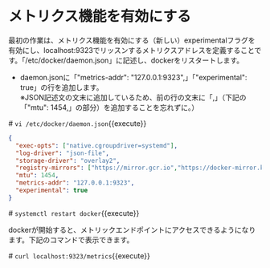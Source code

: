 # メトリクス機能を有効にする

最初の作業は、メトリクス機能を有効にする（新しい）experimentalフラグを有効にし、localhost:9323でリッスンするメトリクスアドレスを定義することです。「/etc/docker/daemon.json」に記述し、dockerをリスタートします。  

- daemon.jsonに「"metrics-addr": "127.0.0.1:9323",」「"experimental": true」の行を追加します。  
※JSON記述文の文末に追加しているため、前の行の文末に「,」（下記の「"mtu": 1454,」の部分）を追加することを忘れずに。）  

\# `vi /etc/docker/daemon.json`{{execute}}  

```json
{
  "exec-opts": ["native.cgroupdriver=systemd"],
  "log-driver": "json-file",
  "storage-driver": "overlay2",
  "registry-mirrors": ["https://mirror.gcr.io","https://docker-mirror.killer.sh"],
  "mtu": 1454,
  "metrics-addr": "127.0.0.1:9323",
  "experimental": true
}
```  

\# `systemctl restart docker`{{execute}}  

dockerが開始すると、メトリックエンドポイントにアクセスできるようになります。下記のコマンドで表示できます。  

\# `curl localhost:9323/metrics`{{execute}}  
